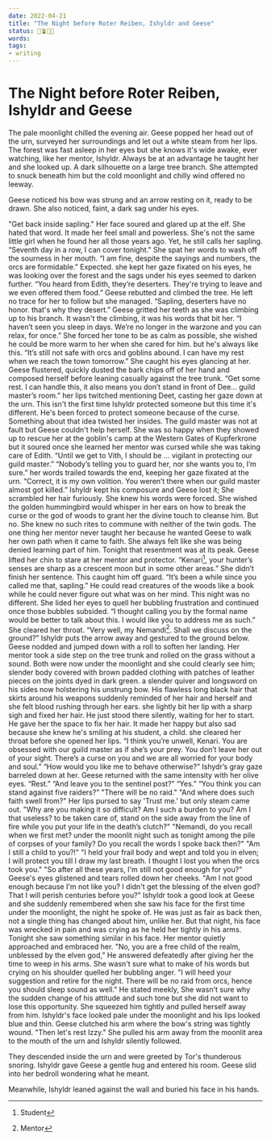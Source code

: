 ```yaml
---
date: 2022-04-21
title: "The Night before Roter Reiben, Ishyldr and Geese"
status: 🌱🪴🌲🍇
words:
tags:
- writing
---
```

# The Night before Roter Reiben, Ishyldr and Geese
The pale moonlight chilled the evening air. Geese popped her head out of the urn, surveyed her surroundings and let out a white steam from her lips. The forest was fast asleep in her eyes but she knows it's wide awake, ever watching, like her mentor, Ishyldr. Always be at an advantage he taught her and she looked up. A dark silhouette on a large tree branch. She attempted to snuck beneath him but the cold moonlight and chilly wind offered no leeway.

Geese noticed his bow was strung and an arrow resting on it, ready to be drawn. She also noticed, faint, a dark sag under his eyes.

"Get back inside sapling."
Her face soured and glared up at the elf. She hated that word. It made her feel small and powerless. She's not the same little girl when he found her all those years ago. Yet, he still calls her sapling.
“Seventh day in a row, I can cover tonight." She spat her words to wash off the sourness in her mouth.
“I am fine, despite the sayings and numbers, the orcs are formidable.” 
Expected. she kept her gaze fixated on his eyes, he was looking over the forest and the sags under his eyes seemed to darken further.
“You heard from Edith, they’re deserters. They're trying to leave and we even offered them food.” Geese rebutted and climbed the tree. He left no trace for her to follow but she managed.
“Sapling, deserters have no honor. that's why they desert.”
Geese gritted her teeth as she was climbing up to his branch. It wasn't the climbing, it was his words that bit her.
“I haven’t seen you sleep in days. We’re no longer in the warzone and you can relax, for once.” She forced her tone to be as calm as possible, she wished he could be more warm to her when she cared for him. but he's always like this. 
“It’s still not safe with orcs and goblins abound. I can have my rest when we reach the town tomorrow.” She caught his eyes glancing at her. Geese flustered, quickly dusted the bark chips off of her hand and composed herself before leaning casually against the tree trunk.
“Get some rest. I can handle this, it also means you don’t stand in front of Dee… guild master’s room.” her lips twitched mentioning Deet, casting her gaze down at the urn. 
This isn't the first time Ishyldr protected someone but this time it's different. He's been forced to protect someone because of the curse. Something about that idea twisted her insides.
The guild master was not at fault but Geese couldn't help herself. She was so happy when they showed up to rescue her at the goblin's camp at the Western Gates of Kupferkrone but it soured once she learned her mentor was cursed while she was taking care of Edith. 
“Until we get to Vith, I should be … vigilant in protecting our guild master.”
“Nobody’s telling you to guard her, nor she wants you to, I’m sure.” her words trailed towards the end, keeping her gaze fixated at the urn.
“Correct, it is my own volition. You weren’t there when our guild master almost got killed.” Ishyldr kept his composure and Geese lost it; She scrambled her hair furiously. She knew his words were forced. She wished the golden hummingbird would whisper in her ears on how to break the curse or the god of woods to grant her the divine touch to cleanse him. But no. She knew no such rites to commune with neither of the twin gods. The one thing her mentor never taught her because he wanted Geese to walk her own path when it came to faith. She always felt like she was being denied learning part of him. Tonight that resentment was at its peak. Geese lifted her chin to stare at her mentor and protector.
“Kenari[^1], your hunter’s senses are sharp as a crescent moon but in some other areas.” She didn’t finish her sentence. This caught him off guard.
“It’s been a while since you called me that, sapling.” 
He could read creatures of the woods like a book while he could never figure out what was on her mind. This night was no different. She lided her eyes to quell her bubbling frustration and continued once those bubbles subsided.
“I thought calling you by the formal name would be better to talk about this. I would like you to address me as such.” She cleared her throat.
“Very well, my Nemandi[^2]. Shall we discuss on the ground?” Ishyldr puts the arrow away and gestured to the ground below. Geese nodded and jumped down with a roll to soften her landing. Her mentor took a side step on the tree trunk and rolled on the grass without a sound. 
Both were now under the moonlight and she could clearly see him; slender body covered with brown padded clothing with patches of leather pieces on the joints dyed in dark green. a slender quiver and longsword on his sides now holstering his unstrung bow. His flawless long black hair that skirts around his weapons suddenly reminded of her hair and herself and she felt blood rushing through her ears. she lightly bit her lip with a sharp sigh and fixed her hair.
He just stood there silently, waiting for her to start.  He gave her the space to fix her hair. It made her happy but also sad because she knew he's smiling at his student, a child. 
she cleared her throat before she opened her lips.
“I think you’re unwell, Kenari. You are obsessed with our guild master as if she’s your prey. You don’t leave her out of your sight. There’s a curse on you and we are all worried for your body and soul.”
“How would you like me to behave otherwise?” Ishydr’s gray gaze barreled down at her. Geese returned with the same intensity with her olive eyes.
“Rest.” 
“And leave you to the sentinel post?” 
“Yes.”
“You think you can stand against five raiders?”
"There will be no raid." 
"And where does such faith swell from?"
Her lips pursed to say 'Trust me.' but only steam came out.
"Why are you making it so difficult? Am I such a burden to you? Am I that useless? to be taken care of, stand on the side away from the line of fire while you put your life in the death’s clutch?"
"Nemandi, do you recall when we first met? under the moonlit night such as tonight among the pile of corpses of your family? Do you recall the words I spoke back then?"
"Am I still a child to you?!"
"I held your frail body and wept and told you in elven; I will protect you till I draw my last breath. I thought I lost you when the orcs took you."
"So after all these years, I'm still not good enough for you?" Geese's eyes glistened and tears rolled down her cheeks.
"Am I not good enough because I'm not like you? I didn't get the blessing of the elven god? That I will perish centuries before you?"
Ishyldr took a good look at Geese and she suddenly remembered when she saw his face for the first time under the moonlight, the night he spoke of. He was just as fair as back then, not a single thing has changed about him, unlike her. But that night, his face was wrecked in pain and was crying as he held her tightly in his arms. Tonight she saw something similar in his face. Her mentor quietly approached and embraced her.
"No, you are a free child of the realm, unblessed by the elven god,” He answered defeatedly after giving her the time to weep in his arms. She wasn't sure what to make of his words but crying on his shoulder quelled her bubbling anger.
"I will heed your suggestion and retire for the night. There will be no raid from orcs, hence you should sleep sound as well." He stated meekly, She wasn't sure why the sudden change of his attitude and such tone but she did not want to lose this opportunity. She squeezed him tightly and pulled herself away from him. Ishyldr's face looked pale under the moonlight and his lips looked blue and thin. Geese clutched his arm where the bow's string was tightly wound. 
"Then let's rest Izzy." She pulled his arm away from the moonlit area to the mouth of the urn and Ishyldr silently followed.

They descended inside the urn and were greeted by Tor's thunderous snoring. Ishyldr gave Geese a gentle hug and entered his room. Geese slid into her bedroll wondering what he meant.

Meanwhile, Ishyldr leaned against the wall and buried his face in his hands.

[^1]: Student
[^2]: Mentor